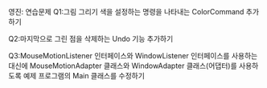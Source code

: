 영진: 연습문제
Q1:그림 그리기 색을 설정하는 명령을 나타내는 ColorCommand 추가하기

Q2:마지막으로 그린 점을 삭제하는 Undo 기능 추가하기

Q3:MouseMotionListener 인터페이스와 WindowListener 인터페이스를 사용하는 대신에 MouseMotionAdapter 클래스와 WindowAdapter 클래스(어댑터)를 사용하도록 예제 프로그램의 Main 클래스를 수정하기


